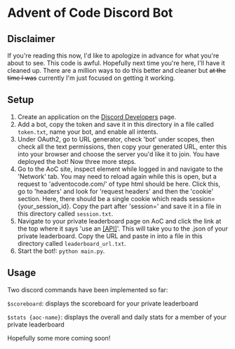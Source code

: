 # Advent of Code Discord Bot #

## Disclaimer ##
If you're reading this now, I'd like to apologize in advance for what you're about to see. This code is awful. Hopefully next time you're here, I'll have it cleaned up. There are a million ways to do this better and cleaner but ~~at the time I was~~ currently I'm just focused on getting it working.
## Setup ##
1. Create an application on the [Discord Developers](https://discord.com/developers/applications) page.
2. Add a bot, copy the token and save it in this directory in a file called `token.txt`, name your bot, and enable all intents.
3. Under OAuth2, go to URL generator, check 'bot' under scopes, then check all the text permissions, then copy your generated URL, enter this into your browser and choose the server you'd like it to join.
You have deployed the bot! Now three more steps.
4. Go to the AoC site, inspect element while logged in and navigate to the 'Network' tab. You may need to reload again while this is open, but a request to 'adventocode.com/' of type html should be here. Click this, go to 'headers' and look for 'request headers' and then the 'cookie' section. Here, there should be a single cookie which reads session={your_session_id}. Copy the part after 'session=' and save it in a file in this directory called `session.txt`.
5. Navigate to your private leaderboard page on AoC and click the link at the top where it says 'use an [[API]](#)'. This will take you to the .json of your private leaderboard. Copy the URL and paste in into a file in this directory called `leaderboard_url.txt`.
6. Start the bot!: `python main.py`.

## Usage ##
Two discord commands have been implemented so far:

`$scoreboard`: displays the scoreboard for your private leaderboard

`$stats {aoc-name}`: displays the overall and daily stats for a member of your private leaderboard

Hopefully some more coming soon!

